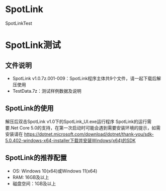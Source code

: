# SpotLink
SpotLinkTest
# SpotLink测试

## 文件说明
-  SpotLink v1.0.7z.001-009：SpotLink程序主体共9个文件，请一起下载后解压使用
-  TestData.7z：测试样例数据及说明

## SpotLink的使用
解压后双击SpotLink v1.0下的SpotLink_UI.exe运行程序
SpotLink的运行需要.Net Core 5.0的支持，在第一次启动时可能会遇到需要安装环境的提示，如需安装请在
https://dotnet.microsoft.com/download/dotnet/thank-you/sdk-5.0.402-windows-x64-installer下载并安装Windows(x64)的SDK

## SpotLink的推荐配置
- OS: Windows 10(x64)或Windows 11(x64)
- RAM: 16GB及以上
- 磁盘空间：1GB及以上
